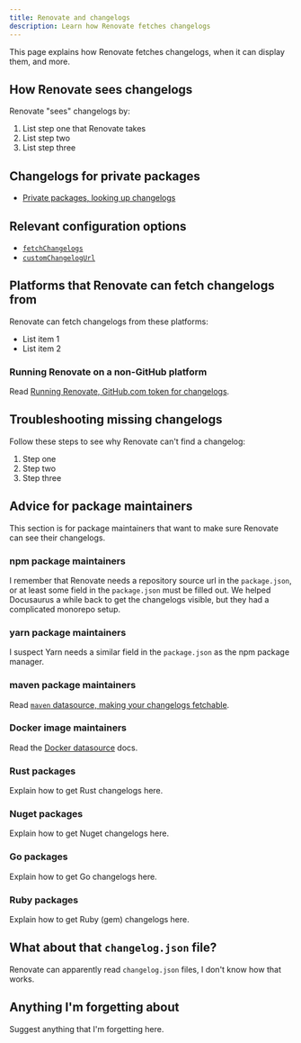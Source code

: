 ```yaml
---
title: Renovate and changelogs
description: Learn how Renovate fetches changelogs
---
```


This page explains how Renovate fetches changelogs, when it can display them, and more.

## How Renovate sees changelogs

Renovate "sees" changelogs by:

1. List step one that Renovate takes
1. List step two
1. List step three

## Changelogs for private packages

- [Private packages, looking up changelogs](../getting-started/private-packages.md#looking-up-changelogs)

## Relevant configuration options

- [`fetchChangelogs`](../configuration-options.md#fetchchangelogs)
- [`customChangelogUrl`](../configuration-options.md#customchangelogurl)

## Platforms that Renovate can fetch changelogs from

Renovate can fetch changelogs from these platforms:

- List item 1
- List item 2

### Running Renovate on a non-GitHub platform

Read [Running Renovate, GitHub.com token for changelogs](../getting-started/running.md#githubcom-token-for-changelogs).

## Troubleshooting missing changelogs

Follow these steps to see why Renovate can't find a changelog:

1. Step one
1. Step two
1. Step three

## Advice for package maintainers

This section is for package maintainers that want to make sure Renovate can see their changelogs.

### npm package maintainers

I remember that Renovate needs a repository source url in the `package.json`, or at least some field in the `package.json` must be filled out.
We helped Docusaurus a while back to get the changelogs visible, but they had a complicated monorepo setup.

### yarn package maintainers

I suspect Yarn needs a similar field in the `package.json` as the npm package manager.

### maven package maintainers

Read [`maven` datasource, making your changelogs fetchable](https://docs.renovatebot.com/modules/datasource/maven/#making-your-changelogs-fetchable).

### Docker image maintainers

Read the [Docker datasource](https://docs.renovatebot.com/modules/datasource/docker/) docs.

### Rust packages

Explain how to get Rust changelogs here.

### Nuget packages

Explain how to get Nuget changelogs here.

### Go packages

Explain how to get Go changelogs here.

### Ruby packages

Explain how to get Ruby (gem) changelogs here.

## What about that `changelog.json` file?

Renovate can apparently read `changelog.json` files, I don't know how that works.

## Anything I'm forgetting about

Suggest anything that I'm forgetting here.
